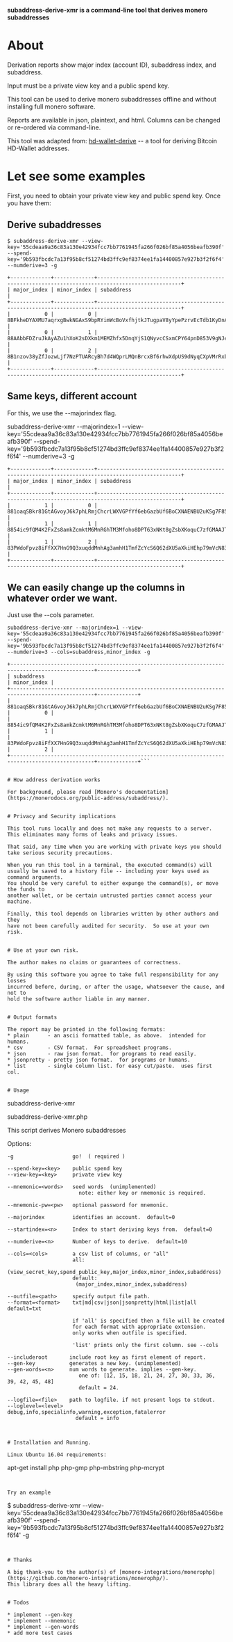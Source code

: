 **subaddress-derive-xmr is a command-line tool that derives monero subaddresses**

# About

Derivation reports show major index (account ID), subaddress index, and subaddress.

Input must be a private view key and a public spend key.

This tool can be used to derive monero subaddresses offline and without installing
full monero software.

Reports are available in json, plaintext, and html. Columns can be changed or
re-ordered via command-line.

This tool was adapted from: [hd-wallet-derive](https://github.com/dan-da/hd-wallet-derive) -- a tool for
deriving Bitcoin HD-Wallet addresses.



# Let see some examples

First, you need to obtain your private view key and public spend key.  Once you have them:

## Derive subaddresses


```
$ subaddress-derive-xmr --view-key='55cdeaa9a36c83a130e42934fcc7bb7761945fa266f026bf85a4056beafb390f' --spend-key='9b593fbcdc7a13f95b8cf51274bd3ffc9ef8374ee1fa14400857e927b3f2f6f4' --numderive=3 -g

+-------------+-------------+-------------------------------------------------------------------------------------------------+
| major_index | minor_index | subaddress                                                                                      |
+-------------+-------------+-------------------------------------------------------------------------------------------------+
|           0 |           0 | 8BFkheDYAXMU7aqrxgBwkNGAxS9bpRYimWcBoVxfhjtkJTugpaV8yYpePzrvEcTdb1KyDnAFk3yf4cs2db4EBfeeSC4sBak |
|           0 |           1 | 88AAbbFDZruJkAyAZu1hXoK2sDXkm1MEMZhfx5DnqYjS1QNyvcCSxmCPY64pnD853V9gNJenKyDL6Nt37vx5jgBKKg6S9bc |
|           0 |           2 | 8B1nzov38yZfJozwLjf7NzPTUARcyBh7d4WQprLMQnBrcxBf6rhwXdpUS9dNyqCXpVMrRxbN2aE23EiUDHz8zR1YTXUAwcR |
+-------------+-------------+-------------------------------------------------------------------------------------------------+
```

## Same keys, different account

For this, we use the --majorindex flag.

subaddress-derive-xmr --majorindex=1 --view-key='55cdeaa9a36c83a130e42934fcc7bb7761945fa266f026bf85a4056beafb390f' --spend-key='9b593fbcdc7a13f95b8cf51274bd3ffc9ef8374ee1fa14400857e927b3f2f6f4' --numderive=3 -g

```
+-------------+-------------+-------------------------------------------------------------------------------------------------+
| major_index | minor_index | subaddress                                                                                      |
+-------------+-------------+-------------------------------------------------------------------------------------------------+
|           1 |           0 | 881oaqSBkr81GtAGvoyJ6k7phLRmjChcrLWXVGPfYf6ebGazbUf6BoCXNAENBU2uKSg7F8579SMTFNe48V8G4KdxLaU9zXh |
|           1 |           1 | 8854ic9fQM4K2FxZs8amkZcmktM6MnRGhTM3Mfoho8DPT63xNKt8gZsbXKoquC7zfGMAAJTzkhbRR52fGAPTkjyd91Ua4z2 |
|           1 |           2 | 83PWdoFpvz8iFfXX7HnG9Q3xuqddMnhAg3amhH1TmfZcYcS6Q62dXU5aXkiHEhp79mVcN83bs7o7D3E8Yo9aNE7fD6h6Ttf |
+-------------+-------------+-------------------------------------------------------------------------------------------------+
```


## We can easily change up the columns in whatever order we want.

Just use the --cols parameter.

```
subaddress-derive-xmr --majorindex=1 --view-key='55cdeaa9a36c83a130e42934fcc7bb7761945fa266f026bf85a4056beafb390f' --spend-key='9b593fbcdc7a13f95b8cf51274bd3ffc9ef8374ee1fa14400857e927b3f2f6f4' --numderive=3 --cols=subaddress,minor_index -g

+-------------------------------------------------------------------------------------------------+-------------+
| subaddress                                                                                      | minor_index |
+-------------------------------------------------------------------------------------------------+-------------+
| 881oaqSBkr81GtAGvoyJ6k7phLRmjChcrLWXVGPfYf6ebGazbUf6BoCXNAENBU2uKSg7F8579SMTFNe48V8G4KdxLaU9zXh |           0 |
| 8854ic9fQM4K2FxZs8amkZcmktM6MnRGhTM3Mfoho8DPT63xNKt8gZsbXKoquC7zfGMAAJTzkhbRR52fGAPTkjyd91Ua4z2 |           1 |
| 83PWdoFpvz8iFfXX7HnG9Q3xuqddMnhAg3amhH1TmfZcYcS6Q62dXU5aXkiHEhp79mVcN83bs7o7D3E8Yo9aNE7fD6h6Ttf |           2 |
+-------------------------------------------------------------------------------------------------+-------------+```


# How address derivation works

For background, please read [Monero's documentation](https://monerodocs.org/public-address/subaddress/).


# Privacy and Security implications

This tool runs locally and does not make any requests to a server.
This eliminates many forms of leaks and privacy issues.

That said, any time when you are working with private keys you should
take serious security precautions.

When you run this tool in a terminal, the executed command(s) will
usually be saved to a history file -- including your keys used as command arguments.
You should be very careful to either expunge the command(s), or move the funds to
another wallet, or be certain untrusted parties cannot access your machine.

Finally, this tool depends on libraries written by other authors and they
have not been carefully audited for security.  So use at your own risk.


# Use at your own risk.

The author makes no claims or guarantees of correctness.

By using this software you agree to take full responsibility for any losses
incurred before, during, or after the usage, whatsoever the cause, and not to
hold the software author liable in any manner.


# Output formats

The report may be printed in the following formats:
* plain      - an ascii formatted table, as above.  intended for humans.
* csv        - CSV format.  For spreadsheet programs.
* json       - raw json format.  for programs to read easily.
* jsonpretty - pretty json format.  for programs or humans.
* list       - single column list. for easy cut/paste.  uses first col.


# Usage

```
subaddress-derive-xmr 

   subaddress-derive-xmr.php

   This script derives Monero subaddresses

   Options:

    -g                   go!  ( required )
        
    --spend-key=<key>    public spend key
    --view-key=<key>     private view key
    
    --mnemonic=<words>   seed words  (unimplemented)
                           note: either key or nmemonic is required.
                           
    --mnemonic-pw=<pw>   optional password for mnemonic.

    --majorindex         identifies an account.  default=0
    
    --startindex=<n>     Index to start deriving keys from.  default=0

    --numderive=<n>      Number of keys to derive.  default=10
                            
    --cols=<cols>        a csv list of columns, or "all"
                         all:
                          (view_secret_key,spend_public_key,major_index,minor_index,subaddress)
                         default:
                          (major_index,minor_index,subaddress)

    --outfile=<path>     specify output file path.
    --format=<format>    txt|md|csv|json|jsonpretty|html|list|all   default=txt
    
                         if 'all' is specified then a file will be created
                         for each format with appropriate extension.
                         only works when outfile is specified.
                         
                         'list' prints only the first column. see --cols

    --includeroot       include root key as first element of report.
    --gen-key           generates a new key. (unimplemented)
    --gen-words=<n>     num words to generate. implies --gen-key.
                           one of: [12, 15, 18, 21, 24, 27, 30, 33, 36, 39, 42, 45, 48]
                           default = 24.
    
    --logfile=<file>    path to logfile. if not present logs to stdout.
    --loglevel=<level>  debug,info,specialinfo,warning,exception,fatalerror
                          default = info

```


# Installation and Running.

Linux Ubuntu 16.04 requirements:
```
apt-get install php php-gmp php-mbstring php-mcrypt
```


Try an example
```
$ subaddress-derive-xmr --view-key='55cdeaa9a36c83a130e42934fcc7bb7761945fa266f026bf85a4056beafb390f' --spend-key='9b593fbcdc7a13f95b8cf51274bd3ffc9ef8374ee1fa14400857e927b3f2f6f4' -g
```


# Thanks

A big thank-you to the author(s) of [monero-integrations/monerophp](https://github.com/monero-integrations/monerophp/).
This library does all the heavy lifting.


# Todos

* implement --gen-key
* implement --mnemonic
* implement --gen-words
* add more test cases
